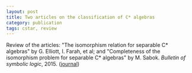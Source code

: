 ```yaml
---
layout: post
title: Two articles on the classification of C* algebras
category: publication
tags: cstar, review
---
```


Review of the articles: "The isomorphism relation for separable C\* algebras" by G. Elliott, I. Farah, et al; and "Completeness of the isomorphism problem for separable C\* algebras" by M. Sabok. *Bulletin of symbolic logic*, 2015. ([journal](http://dx.doi.org/10.1017/bsl.2015.33))